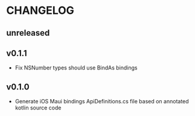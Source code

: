 # CHANGELOG

## unreleased
## v0.1.1

- Fix NSNumber types should use BindAs bindings

## v0.1.0

- Generate iOS Maui bindings ApiDefinitions.cs file based on annotated kotlin source code

